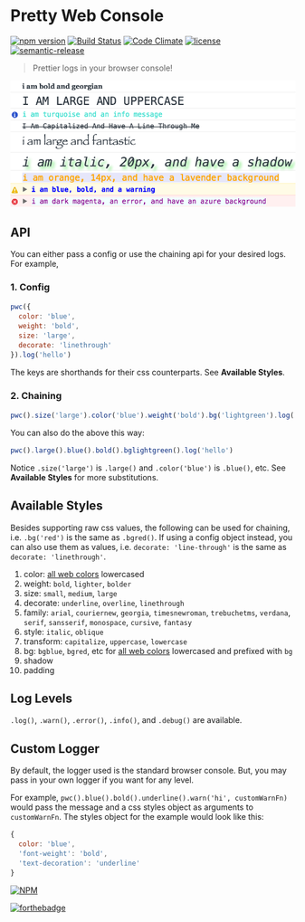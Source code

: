 # Pretty Web Console

[![npm version](https://badge.fury.io/js/pretty-web-console.svg)](https://badge.fury.io/js/pretty-web-console)
[![Build Status](https://travis-ci.org/bbmoz/pretty-web-console.svg)](https://travis-ci.org/bbmoz/pretty-web-console)
[![Code Climate](https://codeclimate.com/github/bbmoz/pretty-web-console/badges/gpa.svg)](https://codeclimate.com/github/bbmoz/pretty-web-console)
[![license](https://img.shields.io/badge/license-MIT-blue.svg)](https://github.com/bbmoz/pretty-web-console/blob/master/LICENSE)
[![semantic-release](https://img.shields.io/badge/%20%20%F0%9F%93%A6%F0%9F%9A%80-semantic--release-e10079.svg)](https://docs.google.com/document/d/1QrDFcIiPjSLDn3EL15IJygNPiHORgU1_OOAqWjiDU5Y/edit#heading=h.em2hiij8p46d)

> Prettier logs in your browser console!

![example](/media/example.png)

## API

You can either pass a config or use the chaining api for your desired logs. For example,

### 1. Config

```javascript
pwc({
  color: 'blue',
  weight: 'bold',
  size: 'large',
  decorate: 'linethrough'
}).log('hello')
```

The keys are shorthands for their css counterparts. See **Available Styles**.

### 2. Chaining

```javascript
pwc().size('large').color('blue').weight('bold').bg('lightgreen').log('hello')
```

You can also do the above this way:

```javascript
pwc().large().blue().bold().bglightgreen().log('hello')
```

Notice `.size('large')` is `.large()` and `.color('blue')` is `.blue()`, etc. See **Available Styles** for more substitutions.

## Available Styles

Besides supporting raw css values, the following can be used for chaining, i.e. `.bg('red')` is the same as `.bgred()`. If using a config object instead, you can also use them as values, i.e. `decorate: 'line-through'` is the same as `decorate: 'linethrough'`.

1. color: [all web colors](https://en.wikipedia.org/wiki/Web_colors#X11_color_names) lowercased
1. weight: `bold`, `lighter`, `bolder`
1. size: `small`, `medium`, `large`
1. decorate: `underline`, `overline`, `linethrough`
1. family: `arial`, `couriernew`, `georgia`, `timesnewroman`, `trebuchetms`, `verdana`, `serif`, `sansserif`, `monospace`, `cursive`, `fantasy`
1. style: `italic`, `oblique`
1. transform: `capitalize`, `uppercase`, `lowercase`
1. bg: `bgblue`, `bgred`, etc for [all web colors](https://en.wikipedia.org/wiki/Web_colors#X11_color_names) lowercased and prefixed with `bg`
1. shadow
1. padding

## Log Levels

`.log()`, `.warn()`, `.error()`, `.info()`, and `.debug()` are available.

## Custom Logger

By default, the logger used is the standard browser console. But, you may pass in your own logger if you want for any level.

For example, `pwc().blue().bold().underline().warn('hi', customWarnFn)` would pass the message and a css styles object as arguments to `customWarnFn`. The styles object for the example would look like this:

```javascript
{
  color: 'blue',
  'font-weight': 'bold',
  'text-decoration': 'underline'
}
```

[![NPM](https://nodei.co/npm/pretty-web-console.png?downloads=true)](https://www.npmjs.com/package/pretty-web-console)

[![forthebadge](http://forthebadge.com/images/badges/built-with-love.svg)](http://forthebadge.com)
